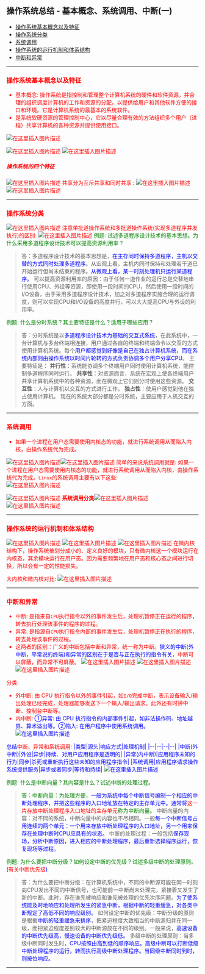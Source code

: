 ﻿## 操作系统总结 - 基本概念、系统调用、中断(一)

* [操作系统基本概念以及特征](#1)
* [操作系统分类](#2)
* [系统调用](#3)
* [操作系统的运行机制和体系结构](#4)
* [中断和异常](#5)

***
### <font id = "1" color = red>操作系统基本概念以及特征</h2>

* 基本概念: 操作系统是指控制和管理整个计算机系统的硬件和软件资源，并合理的组织调度计算机的工作和资源的分配，以提供给用户和其他软件方便的接口和环境。它是计算机系统的最基本的<font color  = red>系统软件</font>。
* 是系统<font color = red>软硬资源的管理控制中心</font>，它以尽量合理有效的方法组织多个用户（进程）共享计算机的各种资源并提供使用接口。

![在这里插入图片描述](https://img-blog.csdnimg.cn/2018121019035960.png?x-oss-process=image/watermark,type_ZmFuZ3poZW5naGVpdGk,shadow_10,text_aHR0cHM6Ly9ibG9nLmNzZG4ubmV0L3p4enh6eDAxMTk=,size_16,color_FFFFFF,t_70)

![在这里插入图片描述](https://img-blog.csdnimg.cn/201812101919216.png?x-oss-process=image/watermark,type_ZmFuZ3poZW5naGVpdGk,shadow_10,text_aHR0cHM6Ly9ibG9nLmNzZG4ubmV0L3p4enh6eDAxMTk=,size_16,color_FFFFFF,t_70)
![在这里插入图片描述](https://img-blog.csdnimg.cn/201812101920108.png?x-oss-process=image/watermark,type_ZmFuZ3poZW5naGVpdGk,shadow_10,text_aHR0cHM6Ly9ibG9nLmNzZG4ubmV0L3p4enh6eDAxMTk=,size_16,color_FFFFFF,t_70)

##### 操作系统的四个特征
![在这里插入图片描述](https://img-blog.csdnimg.cn/20181210200846654.png?x-oss-process=image/watermark,type_ZmFuZ3poZW5naGVpdGk,shadow_10,text_aHR0cHM6Ly9ibG9nLmNzZG4ubmV0L3p4enh6eDAxMTk=,size_16,color_FFFFFF,t_70)
共享分为<font color = red>互斥共享和同时共享 : </font>
![在这里插入图片描述](https://img-blog.csdnimg.cn/20181210200955889.png?x-oss-process=image/watermark,type_ZmFuZ3poZW5naGVpdGk,shadow_10,text_aHR0cHM6Ly9ibG9nLmNzZG4ubmV0L3p4enh6eDAxMTk=,size_16,color_FFFFFF,t_70)
![在这里插入图片描述](https://img-blog.csdnimg.cn/20181210202608191.png?x-oss-process=image/watermark,type_ZmFuZ3poZW5naGVpdGk,shadow_10,text_aHR0cHM6Ly9ibG9nLmNzZG4ubmV0L3p4enh6eDAxMTk=,size_16,color_FFFFFF,t_70) 
***
### <font id = "2" color = red>操作系统分类</h2>

![在这里插入图片描述](https://img-blog.csdnimg.cn/20181210225306522.png?x-oss-process=image/watermark,type_ZmFuZ3poZW5naGVpdGk,shadow_10,text_aHR0cHM6Ly9ibG9nLmNzZG4ubmV0L3p4enh6eDAxMTk=,size_16,color_FFFFFF,t_70)
注意<font color = red>单批道操作系统和多批道操作系统(实现多道程序并发执行)的区别:</font>
![在这里插入图片描述](https://img-blog.csdnimg.cn/20181210224850149.png?x-oss-process=image/watermark,type_ZmFuZ3poZW5naGVpdGk,shadow_10,text_aHR0cHM6Ly9ibG9nLmNzZG4ubmV0L3p4enh6eDAxMTk=,size_16,color_FFFFFF,t_70)
<font color = green>例题: 试述多道程序设计技术的基本思想。为什么采用多道程序设计技术可以提高资源利用率？ 
>答：多道程序设计技术的基本思想是，<font color = blue>在主存同时保持多道程序，主机以交替的方式同时处理多道程序</font>。从宏观上看，主机内同时保持和处理若干道已开始运行但尚未结束的程序。<font color = blue>从微观上看，某一时刻处理机只运行某道程序。</font>
可以提高资源利用率的原因：由于任何一道作业的运行总是交替地串行使用CPU、外设等资源，即使用一段时间的CPU，然后使用一段时间的I/O设备，由于采用多道程序设计技术，加之对多道程序实施合理的运行调度，则可以实现CPU和I/O设备的高度并行，可以大大提高CPU与外设的利用率。 

<font color = green>例题:  什么是分时系统？其主要特征是什么？适用于哪些应用？ 
>答：分时系统是以<font color = blue>多道程序设计技术为基础的交互式系统</font>，在此系统中，一台计算机与多台终端相连接，用户通过各自的终端和终端命令以交互的方式使用计算机系统。每个<fonT color = blue>用户都感觉到好像是自己在独占计算机系统，而在系统内部则由操作系统以时间片轮转的方式负责协调多个用户分享CPU</font>。
主要特征是：
**并行性**：系统能协调多个终端用户同时使用计算机系统，能控制多道程序同时运行。
**共享性**：对资源而言，系统在宏观上使各终端用户共享计算机系统中的各种资源，而在微观上它们则分时使用这些资源。
**交互性**：人与计算机以交互的方式进行工作。
**独占性**：使用户感觉到他在独占使用计算机。
现在的系统大部分都是分时系统，主要应用于人机交互的方面。

***
 ### <font id = "3" color = red>系统调用</h2>
 * 如果一个进程在用户态需要使用内核态的功能，<font color = red>就进行系统调用从而陷入内核，由操作系统代为完成。</font>  

![在这里插入图片描述](https://img-blog.csdnimg.cn/20181210234505495.png?x-oss-process=image/watermark,type_ZmFuZ3poZW5naGVpdGk,shadow_10,text_aHR0cHM6Ly9ibG9nLmNzZG4ubmV0L3p4enh6eDAxMTk=,size_16,color_FFFFFF,t_70)![在这里插入图片描述](https://img-blog.csdnimg.cn/20181210234418541.png?x-oss-process=image/watermark,type_ZmFuZ3poZW5naGVpdGk,shadow_10,text_aHR0cHM6Ly9ibG9nLmNzZG4ubmV0L3p4enh6eDAxMTk=,size_16,color_FFFFFF,t_70) 
简单的来说系统调用就是: <font color =  red> 如果一个进程在用户态需要使用内核态的功能，就进行系统调用从而陷入内核，由操作系统代为完成。</font>`Linux`的系统调用主要有以下这些:  
![在这里插入图片描述](https://img-blog.csdnimg.cn/20181211083018198.png?x-oss-process=image/watermark,type_ZmFuZ3poZW5naGVpdGk,shadow_10,text_aHR0cHM6Ly9ibG9nLmNzZG4ubmV0L3p4enh6eDAxMTk=,size_16,color_FFFFFF,t_70)

![在这里插入图片描述](https://img-blog.csdnimg.cn/20181211082933487.png?x-oss-process=image/watermark,type_ZmFuZ3poZW5naGVpdGk,shadow_10,text_aHR0cHM6Ly9ibG9nLmNzZG4ubmV0L3p4enh6eDAxMTk=,size_16,color_FFFFFF,t_70)
 **系统调用分类**![在这里插入图片描述](https://img-blog.csdnimg.cn/20181210234431860.png?x-oss-process=image/watermark,type_ZmFuZ3poZW5naGVpdGk,shadow_10,text_aHR0cHM6Ly9ibG9nLmNzZG4ubmV0L3p4enh6eDAxMTk=,size_16,color_FFFFFF,t_70)
![在这里插入图片描述](https://img-blog.csdnimg.cn/2018121023502967.png?x-oss-process=image/watermark,type_ZmFuZ3poZW5naGVpdGk,shadow_10,text_aHR0cHM6Ly9ibG9nLmNzZG4ubmV0L3p4enh6eDAxMTk=,size_16,color_FFFFFF,t_70) 
***
 ### <font id = "4" color = red>操作系统的运行机制和体系结构</h2>
![在这里插入图片描述](https://img-blog.csdnimg.cn/20181211000829460.png?x-oss-process=image/watermark,type_ZmFuZ3poZW5naGVpdGk,shadow_10,text_aHR0cHM6Ly9ibG9nLmNzZG4ubmV0L3p4enh6eDAxMTk=,size_16,color_FFFFFF,t_70)
![在这里插入图片描述](https://img-blog.csdnimg.cn/20181211000954824.png?x-oss-process=image/watermark,type_ZmFuZ3poZW5naGVpdGk,shadow_10,text_aHR0cHM6Ly9ibG9nLmNzZG4ubmV0L3p4enh6eDAxMTk=,size_16,color_FFFFFF,t_70)
![在这里插入图片描述](https://img-blog.csdnimg.cn/20181211001342348.png?x-oss-process=image/watermark,type_ZmFuZ3poZW5naGVpdGk,shadow_10,text_aHR0cHM6Ly9ibG9nLmNzZG4ubmV0L3p4enh6eDAxMTk=,size_16,color_FFFFFF,t_70)
在微内核结构下，操作系统被划分成小的、定义良好的模块，<font color = red>只有微内核这一个模块运行在内核态，其余模块运行在用户态。</font>因为需要频繁地在用户态和核心态之间进行切换，所以会有一定的性能损失。

大内核和微内核对比: 
![在这里插入图片描述](https://img-blog.csdnimg.cn/20181211001409568.png?x-oss-process=image/watermark,type_ZmFuZ3poZW5naGVpdGk,shadow_10,text_aHR0cHM6Ly9ibG9nLmNzZG4ubmV0L3p4enh6eDAxMTk=,size_16,color_FFFFFF,t_70)
***
 ### <font id = "5" color = red>中断和异常</h2>
* 中断: 是指来自`CPU`执行<font color = red>指令以外的事件</font>发生后，处理机暂停正在运行的程序，转去执行处理该事件的程序的过程。
* 异常: 是指源自`CPU`执行<font color = red>指令内部的事件</font>发生后，处理机暂停正在执行的程序，转去处理该事件的过程。
* 这两者的区别：<font color = red>广义的中断包括中断和异常</font>，统一称为中断。<font color = blue>狭义的中断(外中断，平常说的终端)和异常的区别在于是否与正在执行的指令有关</font>，中断可以屏蔽，而异常不可屏蔽。 
![在这里插入图片描述](https://img-blog.csdnimg.cn/20181211080424978.png?x-oss-process=image/watermark,type_ZmFuZ3poZW5naGVpdGk,shadow_10,text_aHR0cHM6Ly9ibG9nLmNzZG4ubmV0L3p4enh6eDAxMTk=,size_16,color_FFFFFF,t_70)
![在这里插入图片描述](https://img-blog.csdnimg.cn/20181211081415292.png?x-oss-process=image/watermark,type_ZmFuZ3poZW5naGVpdGk,shadow_10,text_aHR0cHM6Ly9ibG9nLmNzZG4ubmV0L3p4enh6eDAxMTk=,size_16,color_FFFFFF,t_70)
![在这里插入图片描述](https://img-blog.csdnimg.cn/2018121108160130.png?x-oss-process=image/watermark,type_ZmFuZ3poZW5naGVpdGk,shadow_10,text_aHR0cHM6Ly9ibG9nLmNzZG4ubmV0L3p4enh6eDAxMTk=,size_16,color_FFFFFF,t_70)

分类: 
* 外中断: 由 CPU 执行指令以外的事件引起，如`I/O`完成中断，表示设备输入/输出处理已经完成，处理器能够发送下一个输入/输出请求。此外还有时钟中断、控制台中断等。
* 内中断: <font color = blue> ①异常: 由 CPU 执行指令的内部事件引起，如非法操作码、地址越界、算术溢出等。②陷入: 在用户程序中使用系统调用。
![在这里插入图片描述](https://img-blog.csdnimg.cn/20181211081833352.png?x-oss-process=image/watermark,type_ZmFuZ3poZW5naGVpdGk,shadow_10,text_aHR0cHM6Ly9ibG9nLmNzZG4ubmV0L3p4enh6eDAxMTk=,size_16,color_FFFFFF,t_70)

总结<font color = red>中断、异常和系统调用:</font> 
|类型|源头|响应方式|处理机制|
|--|--|--|--|
|中断(外中断)|外设|异步|持续、对用户应用程序是透明的|
|异常(内中断)|应用程序未知的行为|同步|杀死或重新执行这些未知的应用程序指令|
|系统调用|应用程序请求操作系统提供服务|异步或者同步|等待和持续|
![在这里插入图片描述](https://img-blog.csdnimg.cn/20181211081947209.png?x-oss-process=image/watermark,type_ZmFuZ3poZW5naGVpdGk,shadow_10,text_aHR0cHM6Ly9ibG9nLmNzZG4ubmV0L3p4enh6eDAxMTk=,size_16,color_FFFFFF,t_70)

<font color = green>例题: 什么是中断向量？其内容是什么？试述中断的处理过程。
> 答：中断向量：为处理方便，<font color = blue>一般为系统中每个中断信号编制一个相应的中断处理程序，并把这些程序的入口地址放在特定的主存单元中。通常将</font><font color = red>这一片存放中断处理程序入口地址的主存单元</font>称为中断向量。</font>
中断向量的内容：对不同的系统，中断向量中的内容也不尽相同。一般<font color = blue>每一个中断信号占用连续的两个单元：一个用来存放中断处理程序的入口地址，另一个用来保存在处理中断时CPU应具有的状态。</font>
中断的处理过程：一般包括<font color= blue>保存现场，分析中断原因，进入相应的中断处理程序，最后重新选择程序运行，恢复现场等过程。



<font color = green>例题:  为什么要把中断分级？如何设定中断的优先级？试述多级中断的处理原则。</font> (<font color = red>有关中断优先级</font>)

> 答：为什么要把中断分级：在计算机系统中，不同的中断源可能在同一时刻向CPU发出不同的中断信号，也可能前一中断尚未处理完，紧接着又发生了新的中断。此时，存在谁先被响应和谁先被处理的优先次序问题。<font color = blue>为了使系统能及时地响应和处理所发生的紧急中断，根据中断的轻重缓急，对各类中断规定了高低不同的响应级别。</font>
如何设定中断的优先级：中断分级的原则是根据<font color = blue>中断的轻重缓急来排序</font>，把紧迫程度大致相当的中断源归并在同一级，而把紧迫程度差别较大的中断源放在不同的级别。一般来说，<font color = blue>高速设备的中断优先级高，慢速设备的中断优先级低。</font>
多级中断的处理原则：当多级中断同时发生时，<font color = blue>CPU按照由高到低的顺序响应。高级中断可以打断低级中断处理程序的运行，转而执行高级中断处理程序。当同级中断同时到时，则按位响应。 </font>


 

***

